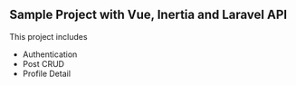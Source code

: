 ## Sample Project with Vue, Inertia and Laravel API

This project includes 
* Authentication
* Post CRUD
* Profile Detail
